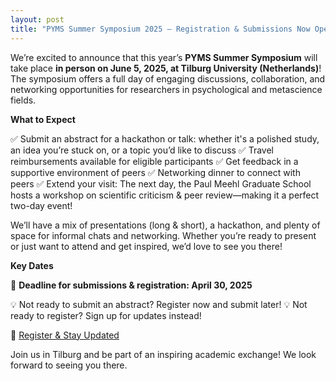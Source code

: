 ```yaml
---
layout: post
title: "PYMS Summer Symposium 2025 – Registration & Submissions Now Open!"
---
```


We’re excited to announce that this year’s **PYMS Summer Symposium** will take place **in person on June 5, 2025, at Tilburg University (Netherlands)**! The symposium offers a full day of engaging discussions, collaboration, and networking opportunities for researchers in psychological and metascience fields.

**What to Expect**

✅ Submit an abstract for a hackathon or talk: whether it's a polished study, an idea you’re stuck on, or a topic you’d like to discuss
✅ Travel reimbursements available for eligible participants
✅ Get feedback in a supportive environment of peers
✅ Networking dinner to connect with peers
✅ Extend your visit: The next day, the Paul Meehl Graduate School hosts a workshop on scientific criticism & peer review—making it a perfect two-day event!

We’ll have a mix of presentations (long & short), a hackathon, and plenty of space for informal chats and networking. Whether you’re ready to present or just want to attend and get inspired, we’d love to see you there!

**Key Dates**

📅 **Deadline for submissions & registration: April 30, 2025**

💡 Not ready to submit an abstract? Register now and submit later!
💡 Not ready to register? Sign up for updates instead!

🔗 [Register & Stay Updated](https://forms.gle/NtkeVLpk91qrmmW66)

Join us in Tilburg and be part of an inspiring academic exchange! We look forward to seeing you there.




